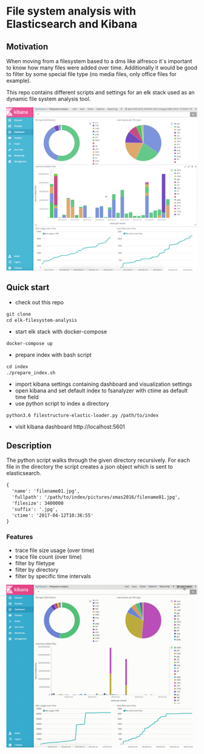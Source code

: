 # File system analysis with Elasticsearch and Kibana

## Motivation
When moving from a filesystem based to a dms like alfresco it´s important to know how many files were added over time. Additionally it would be good to filter by some special file type (no media files, only office files for example).

This repo contains different scripts and settings for an elk stack used as an dynamic file system analysis tool.

![elk filesystem analysis sample](doc/elk-fs-analysis-sample.png)

## Quick start

- check out this repo
```
git clone
cd elk-filesystem-analysis
```
- start elk stack with docker-compose
```
docker-compose up
```
- prepare index with bash script
```
cd index
./prepare_index.sh
```
- import kibana settings containing dashboard and visualization settings
- open kibana and set default index to fsanalyzer with ctime as default time field
- use python script to index a directory
```
python3.6 filestructure-elastic-loader.py /path/to/index
```
- visit kibana dashboard http://localhost:5601

## Description
The python script walks through the given directory recursively. For each file in the directory the script creates a json object which is sent to elasticsearch.

```
{
  'name': 'filename01.jpg',
  'fullpath': '/path/to/index/pictures/xmas2016/filename01.jpg',
  'filesize': 3400000
  'suffix': '.jpg',
  'ctime': '2017-04-12T10:36:55'
}
```

### Features
- trace file size usage (over time)
- trace file count (over time)
- filter by filetype
- filter by directory
- filter by specific time intervals

![](doc/elk-fs-analysis.gif)
